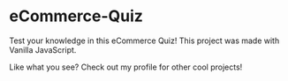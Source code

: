 # eCommerce-Quiz

Test your knowledge in this eCommerce Quiz! This project was made with Vanilla JavaScript.

Like what you see? Check out my profile for other cool projects!
